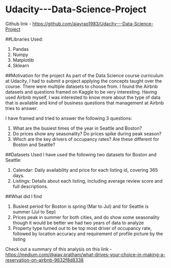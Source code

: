 # Udacity---Data-Science-Project

Github link - https://github.com/ajayrao1983/Udacity---Data-Science-Project

##Libraries Used:
1. Pandas
2. Numpy
3. Matplotlib
4. Sklearn

##Motivation for the project
As part of the Data Science course curriculum at Udacity, I had to submit a project applying the concepts taught over the course. There were multiple datasets to choose from.
I found the Airbnb datasets and questions framed on Kaggle to be very interesting. Having used Airbnb myself, I was interested to know more about the type of data that is available and kind of business questions that management at Airbnb tries to answer.

I have framed and tried to answer the following 3 questions:
1. What are the busiest times of the year in Seattle and Boston?
2. Do prices show any seasonality? Do prices spike during peak season?
3. Which are the key drivers of occupancy rates? Are these different for Boston and Seattle?


##Datasets Used
I have used the following two datasets for Boston and Seattle:
1) Calendar: Daily availability and price for each listing id, covering 365 days.
2) Listings: Details about each listing, including average review score and full descriptions.


##What did I find
1. Busiest period for Boston is spring (Mar to Jul) and for Seattle is summer (Jul to Sep)
2. Prices peak in summer for both cities, and do show some seasonality though it would be better we had two years of data to analyze
3. Property type turned out to be top most driver of occupancy rate, followed by location accuracy and requirement of profile picture by the listing


Check out a summary of this analysis on this link - https://medium.com/@ajay.pratham/what-drives-your-choice-in-making-a-reservation-on-airbnb-9832f8d8338
